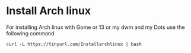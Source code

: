 # Install Arch linux 
For installing Arch linux with Gome or 13 or my dwm and my Dots use the following command

``` curl -L https://tinyurl.com/Installarchlinux | bash ```
